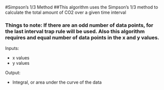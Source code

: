 #Simpson’s 1/3 Method
##This algorithm uses the Simpson’s 1/3 method to calculate the total amount of CO2  over a given time interval
### Things to note: If there are an odd number of data points, for the last interval trap rule will be used. Also this algorithm requires and equal number of data points in the x and y values. 

Inputs:
* x values
* y values

Output:
* Integral, or area under the curve of the data